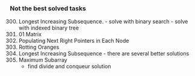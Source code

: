 ### Not the best solved tasks

300. Longest Increasing Subsequence.
    - solve with binary search
    - solve with indexed binary tree
542. 01 Matrix
116. Populating Next Right Pointers in Each Node
994. Rotting Oranges
300. Longest Increasing Subsequence
    - there are several better solutions
53. Maximum Subarray
    - find divide and conqueur solution